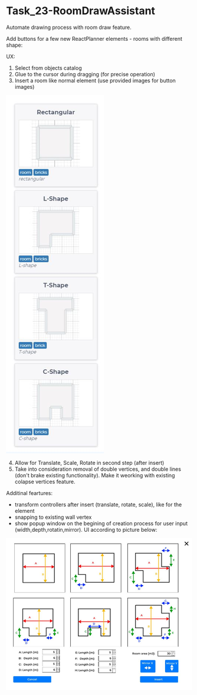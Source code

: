 # Task_23-RoomDrawAssistant

Automate drawing process with room draw feature.

Add buttons for a few new ReactPlanner elements - rooms with different shape:

UX:

1. Select from objects catalog
2. Glue to the cursor during dragging (for precise operation)
3. Insert a room like normal element (use provided images for button images)

![rooms](rooms.JPG)

4. Allow for Translate, Scale, Rotate in second step (after insert)
5. Take into consideration removal of double vertices, and double lines (don't brake existing functionality). Make it weorking with existing colapse vertices feature.

Additinal feartures:

- transform controllers after insert (translate, rotate, scale), like for the element
- snapping to existing wall vertex
- show popup window on the begining of creation process for user input (width,depth,rotatin,mirror). UI according to picture below:

![Room creator](Room_creator.JPG)
